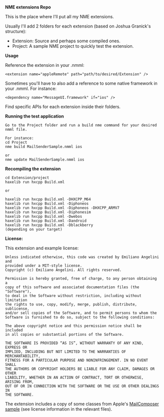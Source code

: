 **NME extensions Repo**

This is the place where I'll put all my NME extensions.

Usually I'll add 2 folders for each extension (based on Joshua Granick's structure):
- Extension: Source and perhaps some compiled ones.
- Project: A sample NME project to quickly test the extension.

**Usage**

Reference the extension in your .nmml:

    <extension name="appleRemote" path="path/to/desired/Extension" />

Sometimes you'll have to also add a reference to some native framework in your .nmml. For instance:

	<dependency name="MessageUI.framework" if="ios" />
	
Find specific APIs for each extension inside their folders.

**Running the test application**

    Go to the Project folder and run a build nme command for your desired nmml file.
    
    For instance: 
    cd Project
    nme build MailSenderSample.nmml ios
    
    or 
    nme update MailSenderSample.nmml ios

**Recompiling the extension**

    cd Extension/project
    haxelib run hxcpp Build.xml
    
    or
    
	haxelib run hxcpp Build.xml -DHXCPP_M64
	haxelib run hxcpp Build.xml -Diphoneos
	haxelib run hxcpp Build.xml -Diphoneos -DHXCPP_ARMV7
	haxelib run hxcpp Build.xml -Diphonesim
	haxelib run hxcpp Build.xml -Dwebos
	haxelib run hxcpp Build.xml -Dandroid
	haxelib run hxcpp Build.xml -Dblackberry
	(depending on your target)

**License:**

This extension and example license:

    Unless indicated otherwise, this code was created by Emiliano Angelini and
    provided under a MIT-style license. 
    Copyright (c) Emiliano Angelini. All rights reserved.

    Permission is hereby granted, free of charge, to any person obtaining a 
    copy of this software and associated documentation files (the "Software"),
    to deal in the Software without restriction, including without limitation
    the rights to use, copy, modify, merge, publish, distribute, sublicense,
    and/or sell copies of the Software, and to permit persons to whom the
    Software is furnished to do so, subject to the following conditions:

    The above copyright notice and this permission notice shall be included
    in all copies or substantial portions of the Software.

    THE SOFTWARE IS PROVIDED “AS IS”, WITHOUT WARRANTY OF ANY KIND, EXPRESS OR
    IMPLIED, INCLUDING BUT NOT LIMITED TO THE WARRANTIES OF MERCHANTABILITY,
    FITNESS FOR A PARTICULAR PURPOSE AND NONINFRINGEMENT. IN NO EVENT SHALL 
    THE AUTHORS OR COPYRIGHT HOLDERS BE LIABLE FOR ANY CLAIM, DAMAGES OR OTHER
    LIABILITY, WHETHER IN AN ACTION OF CONTRACT, TORT OR OTHERWISE, ARISING FROM,
    OUT OF OR IN CONNECTION WITH THE SOFTWARE OR THE USE OR OTHER DEALINGS IN
    THE SOFTWARE.

The extension includes a copy of some classes from Apple's [MailComposer sample][1] (see license information in the relevant
files).

[1]: http://developer.apple.com/library/ios/#samplecode/MailComposer/Introduction/Intro.html